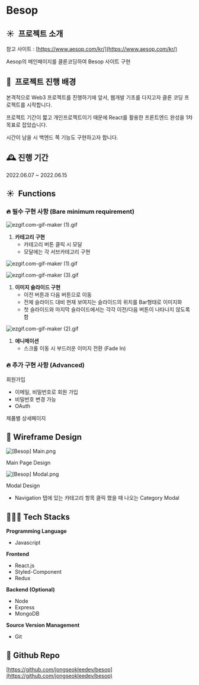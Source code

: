 # Besop

## **☀️  프로젝트 소개**

참고 사이트 :  [https://www.aesop.com/kr/](https://www.aesop.com/kr/)

Aesop의 메인페이지를 클론코딩하여 Besop 사이트 구현

## 👀  **프로젝트 진행 배경**

본격적으로 Web3 프로젝트를 진행하기에 앞서, 웹개발 기초를 다지고자 클론 코딩 프로젝트를 시작합니다. 

프로젝트 기간이 짧고 개인프로젝트이기 때문에 React를 활용한 프론트엔드 완성을 1차 목표로 잡았습니다.

시간이 남을 시 백엔드 쪽 기능도 구현하고자 합니다.

## 🕰 **진행 기간**

2022.06.07 ~ 2022.06.15

## **☀️  Functions**

### 🔥 **필수 구현 사항 (Bare minimum requirement)**

![ezgif.com-gif-maker (1).gif](Besop%205f6a82c1354145bab2d370751ae0e6ba/ezgif.com-gif-maker_(1).gif)

1. **카테고리 구현**
    - 카테고리 버튼 클릭 시 모달
    - 모달에는 각 서브카테고리 구현

![ezgif.com-gif-maker (1).gif](https://s3-us-west-2.amazonaws.com/secure.notion-static.com/eef0fde9-59f7-496f-9bb5-6b1ca10dae56/ezgif.com-gif-maker_(1).gif)

![ezgif.com-gif-maker (3).gif](Besop%205f6a82c1354145bab2d370751ae0e6ba/ezgif.com-gif-maker_(3).gif)

1. **이미지 슬라이드 구현**
    - 이전 버튼과 다음 버튼으로 이동
    - 전체 슬라이드 대비 현재 보여지는 슬라이드의 위치를 Bar형태로 이미지화
    - 첫 슬라이드와 마지막 슬라이드에서는 각각 이전/다음 버튼이 나타나지 않도록함

![ezgif.com-gif-maker (2).gif](Besop%205f6a82c1354145bab2d370751ae0e6ba/ezgif.com-gif-maker_(2).gif)

1. **애니메이션**
    - 스크롤 이동 시 부드러운 이미지 전환 (Fade In)

### 🔥 **추가 구현 사항 (Advanced)**

회원가입

- 이메일, 비밀번호로 회원 가입
- 비밀번호 변경 가능
- OAuth

제품별 상세페이지

## 🌼 **Wireframe Design**
![[Besop] Main.png](Besop%205f6a82c1354145bab2d370751ae0e6ba/Besop_Main.png)

Main Page Design

![[Besop] Modal.png](Besop%205f6a82c1354145bab2d370751ae0e6ba/Besop_Modal.png)

Modal Design

- Navigation 탭에 있는 카테고리 항목 클릭 했을 때 나오는 Category Modal

## 🧑🏻‍💻 **Tech Stacks**

**Programming Language** 

- Javascript

**Frontend**

- React.js
- Styled-Component
- Redux

**Backend (Optional)**

- Node
- Express
- MongoDB

**Source Version Management**

- Git

## 🌈 **Github Repo**

[https://github.com/jongseokleedev/besop](https://github.com/jongseokleedev/besop)
